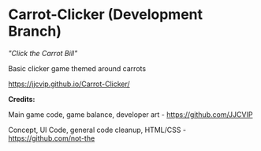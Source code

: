 # Carrot-Clicker (Development Branch)
*"Click the Carrot Bill"*

Basic clicker game themed around carrots

https://jjcvip.github.io/Carrot-Clicker/


**Credits:**

Main game code, game balance, developer art - https://github.com/JJCVIP


Concept, UI Code, general code cleanup, HTML/CSS - https://github.com/not-the
